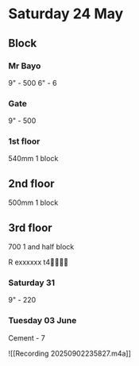 # Saturday 24 May
## Block
### Mr Bayo 
9" - 500
6" - 6

### Gate 
9" - 500



### 1st floor 
540mm 1 block 

## 2nd floor
500mm 1 block

## 3rd floor 
700 1 and half block

R exxxxxx t4🤥🤥🤥😌


### Saturday 31
9" - 220


### Tuesday 03 June 
Cement - 7



![[Recording 20250902235827.m4a]]
